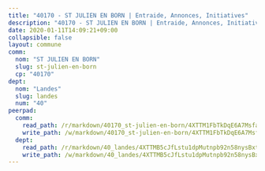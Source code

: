 ```yaml
---
title: "40170 - ST JULIEN EN BORN | Entraide, Annonces, Initiatives"
description: "40170 - ST JULIEN EN BORN | Entraide, Annonces, Initiatives"
date: 2020-01-11T14:09:21+09:00
collapsible: false
layout: commune
comm:
  nom: "ST JULIEN EN BORN"
  slug: st-julien-en-born
  cp: "40170"
dept:
  nom: "Landes"
  slug: landes
  num: "40"
peerpad:
  comm:
    read_path: /r/markdown/40170_st-julien-en-born/4XTTM1FbTkDqE6A7MsfaBMFk5F2cWXMXkNXPBiRPywBhZS4Zs
    write_path: /w/markdown/40170_st-julien-en-born/4XTTM1FbTkDqE6A7MsfaBMFk5F2cWXMXkNXPBiRPywBhZS4Zs-K3TgTyXzhprpSVrHHFbRtkHfiBZW9mPuaybfG5yT5SoDvUkZRwFQHXCMeCSArUn1jPEL4UjktYVirST16QEuUoAdPbt7qzjgjPwG3tvVWPfstRUdiW7uTg2Te942H2frBmxz34oo
  dept:
    read_path: /r/markdown/40_landes/4XTTMB5cJfLstu1dpMutnpb92n58nysBxt2LvNHp8iFa2he7h
    write_path: /w/markdown/40_landes/4XTTMB5cJfLstu1dpMutnpb92n58nysBxt2LvNHp8iFa2he7h-K3TgUvrqNj5GqBsxRXbDQxXTucun7uHSVZWT5C8CgQNaESTTE4cfR63JCubPGiKkKruc9dwpRJsb8aWPbJoGCdC5JVr33cPSqpb1rkjpoPrBPEdrj3zMya2yHWSYgr5GG1nyDstK
---
```


